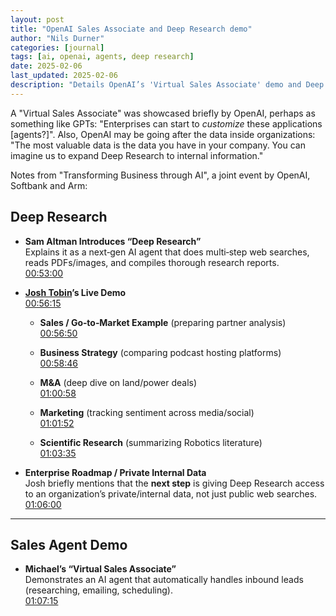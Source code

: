 ```yaml
---
layout: post
title: "OpenAI Sales Associate and Deep Research demo"
author: "Nils Durner"
categories: [journal]
tags: [ai, openai, agents, deep research]
date: 2025-02-06
last_updated: 2025-02-06
description: "Details OpenAI’s 'Virtual Sales Associate' demo and Deep Research sessions: multi-stage web/PDF/image analysis, sales workflows, and roadmap for private internal data access."
---
```


A "Virtual Sales Associate" was showcased briefly by OpenAI, perhaps as something like GPTs: "Enterprises can start to *customize* these applications [agents?]". Also, OpenAI may be going after the data inside organizations: "The most valuable data is the data you have in your company. You can imagine us to expand Deep Research to internal information."

Notes from "Transforming Business through AI", a joint event by OpenAI, Softbank and Arm:

## Deep Research

- **Sam Altman Introduces “Deep Research”**  
  Explains it as a next‐gen AI agent that does multi‐step web searches, reads PDFs/images, and compiles thorough research reports.  
  [00:53:00](https://www.youtube.com/watch?v=Gv7torZn5lM&t=3180)

- **[Josh Tobin](https://x.com/josh_tobin_)’s Live Demo**  
    [00:56:15](https://youtu.be/Gv7torZn5lM?t=3375)

  - **Sales / Go‐to‐Market Example** (preparing partner analysis)  
  [00:56:50](https://youtu.be/Gv7torZn5lM?t=3410)

  - **Business Strategy** (comparing podcast hosting platforms)  
    [00:58:46](https://youtu.be/Gv7torZn5lM?t=3525)

  - **M&A** (deep dive on land/power deals)  
    [01:00:58](https://youtu.be/Gv7torZn5lM?t=3658)

  - **Marketing** (tracking sentiment across media/social)  
    [01:01:52](https://youtu.be/Gv7torZn5lM?t=3712)

  - **Scientific Research** (summarizing Robotics literature)  
    [01:03:35](https://youtu.be/Gv7torZn5lM?t=3810)

- **Enterprise Roadmap / Private Internal Data**  
  Josh briefly mentions that the **next step** is giving Deep Research access to an organization’s private/internal data, not just public web searches.  
  [01:06:00](https://www.youtube.com/watch?v=Gv7torZn5lM&t=3960) 
---

## Sales Agent Demo

- **Michael’s “Virtual Sales Associate”**  
  Demonstrates an AI agent that automatically handles inbound leads (researching, emailing, scheduling).  
  [01:07:15](https://youtu.be/Gv7torZn5lM?t=4035)
